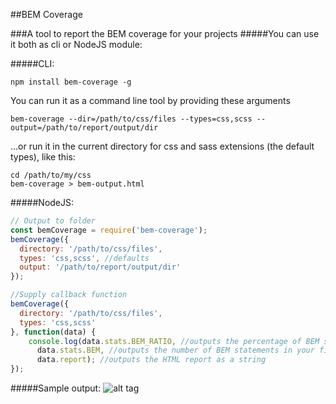 ##BEM Coverage

###A tool to report the BEM coverage for your projects
#####You can use it both as cli or NodeJS module:

#####CLI:
```
npm install bem-coverage -g
```

You can run it as a command line tool by providing these arguments
```
bem-coverage --dir=/path/to/css/files --types=css,scss --output=/path/to/report/output/dir
```
...or run it in the current directory for css and sass extensions (the default types), like this:
```
cd /path/to/my/css
bem-coverage > bem-output.html
```

#####NodeJS:
```javascript
// Output to folder
const bemCoverage = require('bem-coverage');
bemCoverage({
  directory: '/path/to/css/files',
  types: 'css,scss', //defaults
  output: '/path/to/report/output/dir'
});

//Supply callback function
bemCoverage({
  directory: '/path/to/css/files',
  types: 'css,scss'
}, function(data) {
    console.log(data.stats.BEM_RATIO, //outputs the percentage of BEM statements in your files
      data.stats.BEM, //outputs the number of BEM statements in your files
      data.report); //outputs the HTML report as a string
});
```

#####Sample output:
![alt tag](http://i.imgur.com/W3l5Qqx.png)